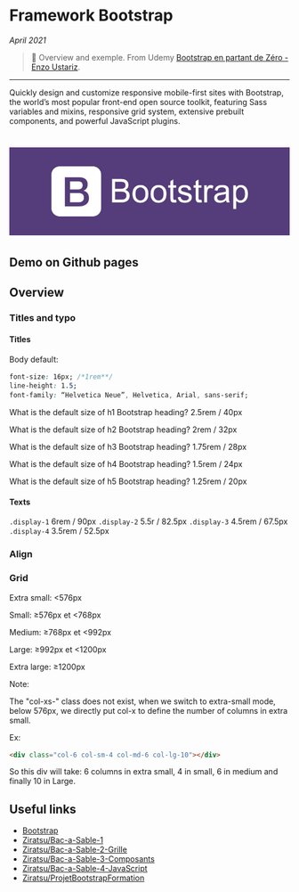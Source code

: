 # Framework Bootstrap

_April 2021_

> 🔨 Overview and exemple. From Udemy [Bootstrap en partant de Zéro - Enzo Ustariz](https://www.udemy.com/course/bootstrap-en-partant-de-zero).

---

Quickly design and customize responsive mobile-first sites with Bootstrap, the world’s most popular front-end open source toolkit, featuring Sass variables and mixins, responsive grid system, extensive prebuilt components, and powerful JavaScript plugins.

<h1 align="center">
    <img src="_readme-img/logo_bootstrap.jpg">
</h1>

## Demo on Github pages

## Overview

### Titles and typo

#### Titles

Body default:

```css
font-size: 16px; /*1rem**/
line-height: 1.5;
font-family: “Helvetica Neue”, Helvetica, Arial, sans-serif;
```

What is the default size of h1 Bootstrap heading?
2.5rem / 40px

What is the default size of h2 Bootstrap heading?
2rem / 32px

What is the default size of h3 Bootstrap heading?
1.75rem / 28px

What is the default size of h4 Bootstrap heading?
1.5rem / 24px

What is the default size of h5 Bootstrap heading?
1.25rem / 20px

#### Texts

`.display-1` 6rem / 90px
`.display-2` 5.5r / 82.5px
`.display-3` 4.5rem / 67.5px
`.display-4` 3.5rem / 52.5px

### Align

### Grid

Extra small: <576px

Small: ≥576px et <768px

Medium: ≥768px et <992px

Large: ≥992px et <1200px

Extra large: ≥1200px

Note:

The "col-xs-" class does not exist, when we switch to extra-small mode, below 576px, we directly put col-x to define the number of columns in extra small.

Ex:

```html
<div class="col-6 col-sm-4 col-md-6 col-lg-10"></div>
```

So this div will take: 6 columns in extra small, 4 in small, 6 in medium and finally 10 in Large.

## Useful links

- [Bootstrap](https://getbootstrap.com/)
- [Ziratsu/Bac-a-Sable-1](https://github.com/Ziratsu/Bac-a-Sable-1)
- [Ziratsu/Bac-a-Sable-2-Grille](https://github.com/Ziratsu/Bac-a-Sable-2-Grille)
- [Ziratsu/Bac-a-Sable-3-Composants](https://github.com/Ziratsu/Bac-a-Sable-3-Composants)
- [Ziratsu/Bac-a-Sable-4-JavaScript](https://github.com/Ziratsu/Bac-a-Sable-4-JavaScript)
- [Ziratsu/ProjetBootstrapFormation](https://github.com/Ziratsu/ProjetBootstrapFormation)
